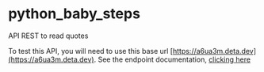 # python_baby_steps
API REST to read quotes

To test this API, you will need to use this base url [https://a6ua3m.deta.dev](https://a6ua3m.deta.dev).
See the endpoint documentation, [clicking here](https://a6ua3m.deta.dev/docs)
